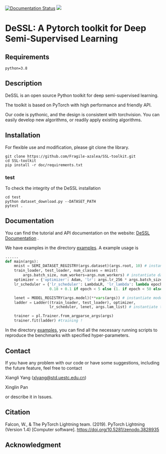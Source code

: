 [![Documentation Status](https://readthedocs.org/projects/ssl-toolkit/badge/?version=latest)](https://ssl-toolkit.readthedocs.io/en/latest/?badge=latest) ![](https://img.shields.io/badge/license-MIT-blue)

# DeSSL: A Pytorch toolkit for Deep Semi-Supervised Learning


## Requirements

```consule
python=3.8
```

## Description

DeSSL is an open source Python toolkit for deep semi-supervised learning.

The toolkit is based on PyTorch with high performance and friendly API.

Our code is pythonic, and the design is consistent with torchvision. You can easily develop new algorithms, or readily apply existing algorithms.

## Installation 

For flexible use and modification, please git clone the library.

```console
git clone https://github.com/Fragile-azalea/SSL-toolkit.git
cd SSL-toolkit
pip install -r doc/requirements.txt
```

### test

To check the integrity of the DeSSL installation
```console
cd test
python dataset_download.py --DATASET_PATH
pytest .
```

## Documentation

You can find the tutorial and API documentation on the website: [DeSSL Documentation](https://ssl-toolkit.readthedocs.io/en/latest/) .

We have examples in the directory [examples](https://github.com/Fragile-azalea/SSL-toolkit/tree/main/example).  A example usage is 

```python
......
def main(args):
    mnist = SEMI_DATASET_REGISTRY(args.dataset)(args.root, 10) # instantiate semi-labeled dataset
    train_loader, test_loader, num_classes = mnist(
        args.batch_size, num_workers=args.num_workers) # instantiate dataloader
    optimizer = {'optimizer': Adam, 'lr': args.lr_256 * args.batch_size / 256} # define optimizer
    lr_scheduler = {'lr_scheduler': LambdaLR, 'lr_lambda': lambda epoch: epoch *
                    0.18 + 0.1 if epoch < 5 else (1. if epoch < 50 else 1.5 - epoch / 100)} #define learn rate

    lenet = MODEL_REGISTRY(args.model)(**vars(args)) # instantiate model
    ladder = Ladder((train_loader, test_loader), optimizer,
                    lr_scheduler, lenet, args.lam_list) # instantiate trainer

    trainer = pl.Trainer.from_argparse_args(args)
    trainer.fit(ladder) #training !
```

In the directory [examples](https://github.com/Fragile-azalea/SSL-toolkit/tree/main/example), you can find all the necessary running scripts to reproduce the benchmarks with specified hyper-parameters.

## Contact

If you have any problem with our code or have some suggestions, including the future feature, feel free to contact 

Xiangli Yang (xlyang@std.uestc.edu.cn)

Xinglin Pan

or describe it in Issues.

## Citation

Falcon, W., & The PyTorch Lightning team. (2019). PyTorch Lightning (Version 1.4) [Computer software]. https://doi.org/10.5281/zenodo.3828935




## Acknowledgment






